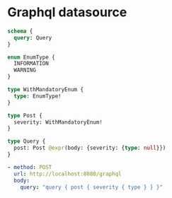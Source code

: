# Graphql datasource

```graphql @schema
schema {
  query: Query
}

enum EnumType {
  INFORMATION
  WARNING
}

type WithMandatoryEnum {
  type: EnumType!
}

type Post {
  severity: WithMandatoryEnum!
}

type Query {
  post: Post @expr(body: {severity: {type: null}})
}
```

```yml @test
- method: POST
  url: http://localhost:8080/graphql
  body:
    query: "query { post { severity { type } } }"
```
